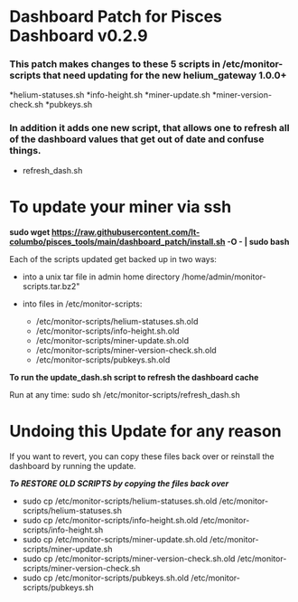# Dashboard Patch for Pisces Dashboard v0.2.9

### This patch makes changes to these 5 scripts in /etc/monitor-scripts that need updating for the new helium_gateway 1.0.0+

*helium-statuses.sh
*info-height.sh
*miner-update.sh
*miner-version-check.sh
*pubkeys.sh 

### In addition it adds one new script, that allows one to refresh all of the dashboard values that get out of date and confuse things.

* refresh_dash.sh

# To update your miner via ssh

**sudo wget https://raw.githubusercontent.com/lt-columbo/pisces_tools/main/dashboard_patch/install.sh -O - | sudo bash**

Each of the scripts updated get backed up in two ways:
* into a unix tar file in admin home directory /home/admin/monitor-scripts.tar.bz2"
* into files in /etc/monitor-scripts:

  - /etc/monitor-scripts/helium-statuses.sh.old
  - /etc/monitor-scripts/info-height.sh.old
  - /etc/monitor-scripts/miner-update.sh.old
  - /etc/monitor-scripts/miner-version-check.sh.old
  - /etc/monitor-scripts/pubkeys.sh.old

**To run the update_dash.sh script to refresh the dashboard cache**  

Run at any time:
sudo sh /etc/monitor-scripts/refresh_dash.sh

# Undoing this Update for any reason  
If you want to revert, you can copy these files back over or reinstall the dashboard by running the update.

***To RESTORE OLD SCRIPTS by copying the files back over***  
- sudo cp /etc/monitor-scripts/helium-statuses.sh.old /etc/monitor-scripts/helium-statuses.sh
- sudo cp /etc/monitor-scripts/info-height.sh.old /etc/monitor-scripts/info-height.sh
- sudo cp /etc/monitor-scripts/miner-update.sh.old /etc/monitor-scripts/miner-update.sh
- sudo cp /etc/monitor-scripts/miner-version-check.sh.old /etc/monitor-scripts/miner-version-check.sh
- sudo cp /etc/monitor-scripts/pubkeys.sh.old /etc/monitor-scripts/pubkeys.sh
